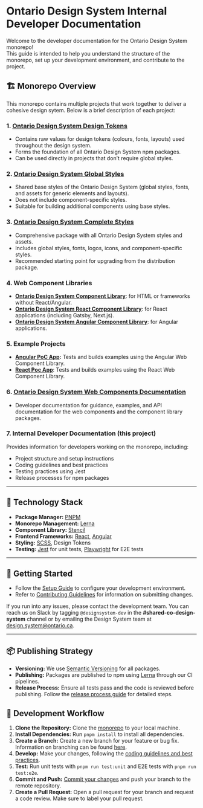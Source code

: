 # Ontario Design System Internal Developer Documentation

Welcome to the developer documentation for the Ontario Design System monorepo!  
This guide is intended to help you understand the structure of the monorepo, set up your development environment, and contribute to the project.

## 🏗 **Monorepo Overview**

This monorepo contains multiple projects that work together to deliver a cohesive design sytem. Below is a brief description of each project:

### 1. [Ontario Design System Design Tokens](../../packages/ontario-design-system-design-tokens)

- Contains raw values for design tokens (colours, fonts, layouts) used throughout the design system.
- Forms the foundation of all Ontario Design System npm packages.
- Can be used directly in projects that don’t require global styles.

### 2. [Ontario Design System Global Styles](../../packages/ontario-design-system-global-styles)

- Shared base styles of the Ontario Design System (global styles, fonts, and assets for generic elements and layouts).
- Does not include component-specific styles.
- Suitable for building additional components using base styles.

### 3. [Ontario Design System Complete Styles](../../packages/ontario-design-system-complete-styles)

- Comprehensive package with all Ontario Design System styles and assets.
- Includes global styles, fonts, logos, icons, and component-specific styles.
- Recommended starting point for upgrading from the distribution package.

### 4. Web Component Libraries

- **[Ontario Design System Component Library](../../packages/ontario-design-system-component-library)**: for HTML or frameworks without React/Angular.
- **[Ontario Design System React Component Library](../../packages/ontario-design-system-component-library-react)**: for React applications (including Gatsby, Next.js).
- **[Ontario Design System Angular Component Library](../../packages/ontario-design-system-component-library-angular)**: for Angular applications.

### 5. Example Projects

- **[Angular PoC App](../../packages/app-angular):** Tests and builds examples using the Angular Web Component Library.
- **[React Poc App](../../packages/app-react)**: Tests and builds examples using the React Web Component Library.

### 6. [Ontario Design System Web Components Documentation](../../packages/app-web-components-documentation)

- Developer documentation for guidance, examples, and API documentation for the web components and the component library packages.

### 7. Internal Developer Documentation (this project)

Provides information for developers working on the monorepo, including:

- Project structure and setup instructions
- Coding guidelines and best practices
- Testing practices using Jest
- Release processes for npm packages

---

## 🧩 **Technology Stack**

- **Package Manager:** [PNPM](https://pnpm.io/)
- **Monorepo Management:** [Lerna](https://lerna.js.org/)
- **Component Library:** [Stencil](https://stenciljs.com/)
- **Frontend Frameworks:** [React](https://react.dev/), [Angular](https://angular.dev/)
- **Styling:** [SCSS](https://sass-lang.com/documentation/syntax/), Design Tokens
- **Testing:** [Jest](https://jestjs.io/) for unit tests, [Playwright](https://playwright.dev/) for E2E tests

---

## 🚀 **Getting Started**

- Follow the [Setup Guide](./setup-guide.md) to configure your development environment.
- Refer to [Contributing Guidelines](./contributing-guidelines.md) for information on submitting changes.

If you run into any issues, please contact the development team. You can reach us on Slack by tagging `@designsystem-dev` in the **#shared-co-design-system** channel or by emailing the Design System team at design.system@ontario.ca.

---

## 📦 **Publishing Strategy**

- **Versioning:** We use [Semantic Versioning](https://semver.org/) for all packages.
- **Publishing:** Packages are published to npm using [Lerna](https://lerna.js.org/) through our CI pipelines.
- **Release Process:** Ensure all tests pass and the code is reviewed before publishing. Follow the [release process guide](./release-process.md) for detailed steps.

## 🔄 **Development Workflow**

1. **Clone the Repository:** Clone the [monorepo](https://github.com/ongov/ontario-design-system) to your local machine.
2. **Install Dependencies:** Run `pnpm install` to install all dependencies.
3. **Create a Branch:** Create a new branch for your feature or bug fix. Information on branching can be found [here](./contributing-guidelines.md#branching).
4. **Develop:** Make your changes, following the [coding guidelines and best practices](./contributing-guidelines.md#code-standards).
5. **Test:** Run unit tests with `pnpm run test:unit` and E2E tests with `pnpm run test:e2e`.
6. **Commit and Push:** [Commit your changes](./contributing-guidelines.md#-contributing-guidelines) and push your branch to the remote repository.
7. **Create a Pull Request:** Open a pull request for your branch and request a code review. Make sure to label your pull request.
